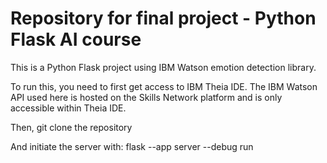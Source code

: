 # Repository for final project - Python Flask AI course

This is a Python Flask project using IBM Watson emotion detection library.

To run this, you need to first get access to IBM Theia IDE. The IBM Watson API used here is hosted on the Skills Network platform and is only accessible within Theia IDE.

Then, git clone the repository

And initiate the server with: flask --app server --debug run

